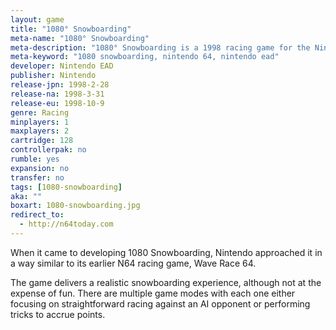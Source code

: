 ```yaml
---
layout: game
title: "1080° Snowboarding"
meta-name: "1080° Snowboarding"
meta-description: "1080° Snowboarding is a 1998 racing game for the Nintendo 64. It features realistic physics and has a two-player versus mode."
meta-keyword: "1080 snowboarding, nintendo 64, nintendo ead"
developer: Nintendo EAD
publisher: Nintendo
release-jpn: 1998-2-28
release-na: 1998-3-31
release-eu: 1998-10-9
genre: Racing
minplayers: 1
maxplayers: 2
cartridge: 128
controllerpak: no
rumble: yes
expansion: no
transfer: no
tags: [1080-snowboarding]
aka: ""
boxart: 1080-snowboarding.jpg
redirect_to:
  - http://n64today.com
---
```


When it came to developing 1080 Snowboarding, Nintendo approached it in a way similar to its earlier N64 racing game, Wave Race 64.

The game delivers a realistic snowboarding experience, although not at the expense of fun. There are multiple game modes with each one either focusing on straightforward racing against an AI opponent or performing tricks to accrue points.
